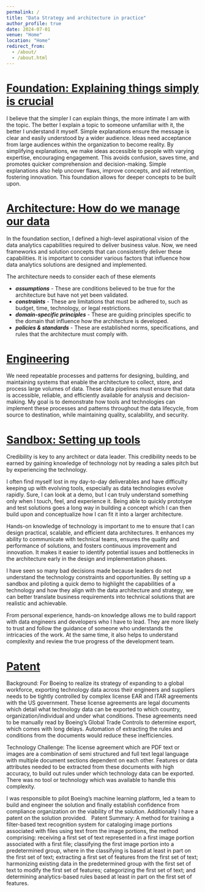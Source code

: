 ```yaml
---
permalink: /
title: "Data Strategy and architecture in practice"
author_profile: true
date: 2024-07-01
venue: "Home"
location: "Home"
redirect_from: 
  - /about/
  - /about.html
---
```


# [Foundation: Explaining things simply is crucial](https://nuneskris.github.io/portfolio/)
I believe that the simpler I can explain things, the more intimate I am with the topic. The better I explain a topic to someone unfamiliar with it, the better I understand it myself. Simple explanations ensure the message is clear and easily understood by a wider audience. Ideas need acceptance from large audiences within the organization to become reality. By simplifying explanations, we make ideas accessible to people with varying expertise, encouraging engagement. This avoids confusion, saves time, and promotes quicker comprehension and decision-making. Simple explanations also help uncover flaws, improve concepts, and aid retention, fostering innovation. This foundation allows for deeper concepts to be built upon.

# [Architecture: How do we manage our data](https://nuneskris.github.io/publications/)
In the foundation section, I defined a high-level aspirational vision of the data analytics capabilities required to deliver business value. Now, we need frameworks and solution concepts that can consistently deliver these capabilities. It is important to consider various factors that influence how data analytics solutions are designed and implemented.

The architecture needs to consider each of these elements
* ***assumptions*** - These are conditions believed to be true for the architecture but have not yet been validated.
* ***constraints*** - These are limitations that must be adhered to, such as budget, time, technology, or legal restrictions.
* ***domain-specific principles*** - These are guiding principles specific to the domain that influence how the architecture is developed.
* ***policies & standards*** - These are established norms, specifications, and rules that the architecture must comply with.


# [Engineering](https://nuneskris.github.io/talks/)

We need repeatable processes and patterns for designing, building, and maintaining systems that enable the architecture to collect, store, and process large volumes of data. These data pipelines must ensure that data is accessible, reliable, and efficiently available for analysis and decision-making. My goal is to demonstrate how tools and technologies can implement these processes and patterns throughout the data lifecycle, from source to destination, while maintaining quality, scalability, and security.

# [Sandbox: Setting up tools](https://nuneskris.github.io/teaching/)

Credibility is key to any architect or data leader. This credibility needs to be earned by gaining knowledge of technology not by reading a sales pitch but by experiencing the technology. 

I often find myself lost in my day-to-day deliverables and have difficulty keeping up with evolving tools, especially as data technologies evolve rapidly. 
Sure, I can look at a demo, but I can truly understand something only when I touch, feel, and experience it. 
Being able to quickly prototype and test solutions goes a long way in building a concept which I can then build upon and conceptualize how I can fit it into a larger architecture.

Hands-on knowledge of technology is important to me to ensure that I can design practical, scalable, and efficient data architectures. 
It enhances my ability to communicate with technical teams, ensures the quality and performance of solutions, and fosters continuous improvement and innovation. 
It makes it easier to identify potential issues and bottlenecks in the architecture early in the design and implementation phases.

I have seen so many bad decisions made because leaders do not understand the technology constraints and opportunities. 
By setting up a sandbox and piloting a quick demo to highlight the capabilities of a technology and how they align with the data architecture and strategy, we can better translate business requirements into technical solutions that are realistic and achievable.

From personal experience, hands-on knowledge allows me to build rapport with data engineers and developers who I have to lead. 
They are more likely to trust and follow the guidance of someone who understands the intricacies of the work. 
At the same time, it also helps to understand complexity and review the true progress of the development team.

# [Patent](https://github.com/nuneskris/nuneskris.github.io/blob/b94aa8beb985c6af1799b7cae283f66870a9ffd4/files/Patent%20Public%20Search%20%7C%20USPTO.pdf)

Background: For Boeing to realize its strategy of expanding to a global workforce, exporting technology data across their engineers and suppliers needs to be tightly controlled by complex license EAR and ITAR agreements with the US government. These license agreements are legal documents which detail what technology data can be exported to which country, organization/individual and under what conditions. These agreements need to be manually read by Boeing’s Global Trade Controls to determine export, which comes with long delays. Automation of extracting the rules and conditions from the documents would reduce these inefficiencies.
 

Technology Challenge: The license agreement which are PDF text or images are a combination of semi structured and full text legal language with multiple document sections dependent on each other. Features or data attributes needed to be extracted from these documents with high accuracy, to build out rules under which technology data can be exported. There was no tool or technology which was available to handle this complexity.

I was responsible to pilot Boeing’s machine learning platform, led a team to build and engineer the solution and finally establish confidence from compliance organization on the viability of the solution. Additionally I have a patent on the solution provided.
 
Patent Summary: A method for training a filter-based text recognition system for cataloging image portions associated with files using text from the image portions, the method comprising: receiving a first set of text represented in a first image portion associated with a first file; classifying the first image portion into a predetermined group, where in the classifying is based at least in part on the first set of text; extracting a first set of features from the first set of text; harmonizing existing data in the predetermined group with the first set of text to modify the first set of features; categorizing the first set of text; and determining analytics-based rules based at least in part on the first set of features.
